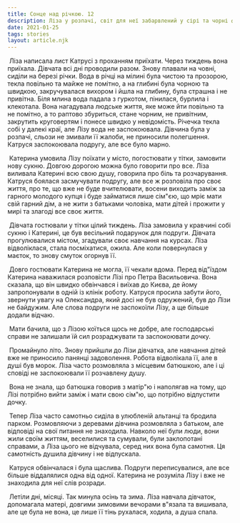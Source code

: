 ```yaml
---
title: Сонце над річкою. 12
description: Ліза у розпачі, світ для неї забарвлений у сірі та чорні фарби
date: 2021-01-25
tags: stories
layout: article.njk
---
```


​          Ліза написала лист Катрусі з проханням приїхати. Через тиждень вона приїхала. Дівчата всі дні проводили разом. Знову плавали на човні, сиділи на березі річки. Вода в річці на мілині була чистою та прозорою, текла повільно та майже не помітно, а на глибині була чорною та швидкою, закручувалася вихором і йшла на глибину, була страшна і не привітна. Біля млина вода падала з гуркотом, пінилася, бурлила і клекотала. Вона нагадувала людське життя, яке може йти повільно та не помітно, а то раптово збуриться, стане чорним, не привітним, закрутить круговертям і понесе швидко у невідомість. Річечка текла собі у далекі краї, але Лізу вода не заспокоювала. Дівчина була у розпачі, сльози не змивали її жалоби, не приносили полегшення. Катруся заспокоювала подругу, але все було марно. 

​         Катерина умовила Лізу поїхати у місто, погостювати у тітки, замовити нову сукню. Довгою дорогою можна було говорити про все. Ліза виливала Катерині всю свою душу, говорила про біль та розчарування. Катруся боялася засмучувати подругу, але все ж розповіла про своє життя, про те, що вже не буде вчителювати, восени виходить заміж за гарного молодого купця і буде займатися лише сім"єю, що мріє мати свій гарний дім, а не жити з батьками чоловіка, мати дітей і прожити у мирі та злагоді все своє життя. 

​        Дівчата гостювали у тітки цілий тиждень. Ліза замовила у кравчині собі сукню і Катерині, це був весільний подарунок для подруги. Дівчата прогулювалися містом, згадували своє навчання на курсах. Ліза відволіклася, стала посміхатися, ожила. Але коли повернулася у маєток, то знову смуток огорнув її.

​       Довго гостювати Катерина не могла, її чекали вдома. Перед від"їздом Катерина наважилася розповісти Лізі про Петра Васильовича. Вона сказала, що він швидко обвінчався і виїхав до Києва, де йому запропонували в одній із клінік роботу. Катруся просила забути його, звернути увагу на Олександра, який досі не був одружений, був до Лізи не байдужим. Але слова подруги не заспокоїли Лізу, а ще більше додали відчаю. 

​      Мати бачила, що з Лізою коїться щось не добре, але господарські справи не залишали їй сил розраджувати та заспокоювати дочку.

​      Промайнуло літо. Знову прийшли до Лізи дівчатка, але навчання дітей вже не приносило панянці задоволення. Робота відволікала її, але в душі був морок. Ліза часто розмовляла з місцевим батюшкою, але і ці сповіді не заспокоювали її розчавлену душу. 

​     Вона не знала, що батюшка говорив з матір"ю і наполягав на тому, що Лізі потрібно вийти заміж і мати свою сім"ю, що потрібно відпустити дочку.

​     Тепер Ліза часто самотньо сиділа в улюбленій альтанці та бродила парком. Розмовляючи з деревами дівчина розмовляла з батьком, але відповіді на свої питання не знаходила. Навколо неї були люди, вони жили своїм життям, веселилися та сумували, були заклопотані справами, а Ліза цього не відчувала, серед них вона була самотня. Ця самотність душила дівчину і не відпускала.

​     Катруся обвінчалася і була щаслива. Подруги переписувалися, але все більше віддалялися одна від одної. Катерина не розуміла Лізу і вже не знаходила для неї слів розради.

​     Летіли дні, місяці. Так минула осінь та зима. Ліза навчала дівчаток, допомагала матері, довгими зимовими вечорами в"язала та вишивала, але це була не вона, це лише її тінь рухалася, ходила, а душа спала.